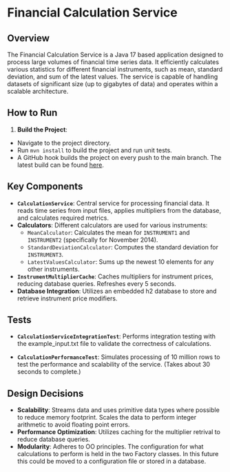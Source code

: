 # Financial Calculation Service

## Overview

The Financial Calculation Service is a Java 17 based application designed to process large volumes of financial time
series data. It efficiently calculates various statistics for different financial instruments, such as mean, standard
deviation, and sum of the latest values. The service is capable of handling datasets of significant size (up to
gigabytes of data) and operates within a scalable architecture.

## How to Run

1. **Build the Project**:
  - Navigate to the project directory.
  - Run `mvn install` to build the project and run unit tests.
  - A GitHub hook builds the project on every push to the main branch. The latest build can be found
    [here](https://github.com/willhumphreys/wipro-financial-instrument-task/actions/workflows/build.yml).

## Key Components

- **`CalculationService`**: Central service for processing financial data. It reads time series from input files,
  applies multipliers from the database, and calculates required metrics.
- **Calculators**: Different calculators are used for various instruments:
  - `MeanCalculator`: Calculates the mean for `INSTRUMENT1` and `INSTRUMENT2` (specifically for November 2014).
  - `StandardDeviationCalculator`: Computes the standard deviation for `INSTRUMENT3`.
  - `LatestValuesCalculator`: Sums up the newest 10 elements for any other instruments.
- **`InstrumentMultiplierCache`**: Caches multipliers for instrument prices, reducing database queries. Refreshes every
  5 seconds.
- **Database Integration**: Utilizes an embedded h2 database to store and retrieve instrument price modifiers.

## Tests

- **`CalculationServiceIntegrationTest`**: Performs integration testing with the example_input.txt file to validate the
  correctness of calculations.

- **`CalculationPerformanceTest`**: Simulates processing of 10 million rows to test the performance and scalability of
  the service. (Takes about 30 seconds to complete.)

## Design Decisions

- **Scalability**: Streams data and uses primitive data types where possible to reduce memory footprint. Scales the data
  to perform integer arithmetic to avoid floating point errors.
- **Performance Optimization**: Utilizes caching for the multiplier retrival to reduce database queries.
- **Modularity**: Adheres to OO principles. The configuration for what calculations to perform is held in the two
  Factory classes. In this future this could be moved to a configuration file or stored in a database.

